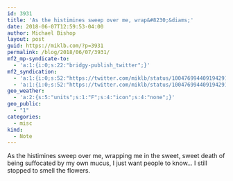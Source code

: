 ```yaml
---
id: 3931
title: 'As the histimines sweep over me, wrap&#8230;&diams;'
date: 2018-06-07T12:59:53-04:00
author: Michael Bishop
layout: post
guid: https://miklb.com/?p=3931
permalink: /blog/2018/06/07/3931/
mf2_mp-syndicate-to:
  - 'a:1:{i:0;s:22:"bridgy-publish_twitter";}'
mf2_syndication:
  - 'a:1:{i:0;s:52:"https://twitter.com/miklb/status/1004769944091942912";}'
  - 'a:1:{i:0;s:52:"https://twitter.com/miklb/status/1004769944091942912";}'
geo_weather:
  - 'a:2:{s:5:"units";s:1:"F";s:4:"icon";s:4:"none";}'
geo_public:
  - "1"
categories:
  - misc
kind:
  - Note
---
```

As the histimines sweep over me, wrapping me in the sweet, sweet death of being suffocated by my own mucus, I just want people to know…
I still stopped to smell the flowers.